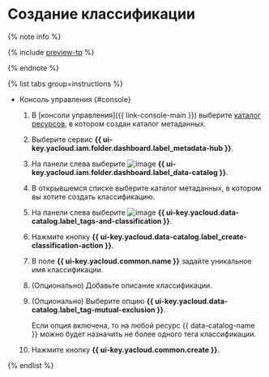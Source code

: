# Создание классификации


{% note info %}

{% include [preview-tp](../../../_includes/preview-tp.md) %}

{% endnote %}


{% list tabs group=instructions %}

- Консоль управления {#console}

  1. В [консоли управления]({{ link-console-main }}) выберите [каталог ресурсов](../../../resource-manager/concepts/resources-hierarchy.md#folder), в котором создан каталог метаданных.
  1. Выберите сервис **{{ ui-key.yacloud.iam.folder.dashboard.label_metadata-hub }}**.
  1. Hа панели слева выберите ![image](../../../_assets/console-icons/folder-magnifier.svg) **{{ ui-key.yacloud.iam.folder.dashboard.label_data-catalog }}**.
  1. В открывшемся списке выберите каталог метаданных, в котором вы хотите создать классификацию.
  1. На панели слева выберите ![image](../../../_assets/console-icons/tag.svg) **{{ ui-key.yacloud.data-catalog.label_tags-and-classification }}**.
  1. Нажмите кнопку **{{ ui-key.yacloud.data-catalog.label_create-classification-action }}**.
  1. В поле **{{ ui-key.yacloud.common.name }}** задайте уникальное имя классификации.
  1. (Опционально) Добавьте описание классификации.
  1. (Опционально) Выберите опцию **{{ ui-key.yacloud.data-catalog.label_tag-mutual-exclusion }}**.

      Если опция включена, то на любой ресурс {{ data-catalog-name }} можно будет назначить не более одного тега классификации.

  1. Нажмите кнопку **{{ ui-key.yacloud.common.create }}**.

{% endlist %}
